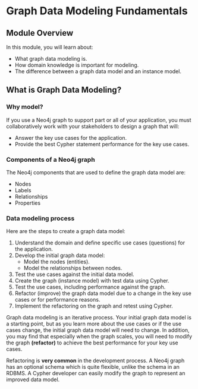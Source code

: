 # Graph Data Modeling Fundamentals

## Module Overview

In this module, you will learn about:

- What graph data modeling is.
- How domain knowledge is important for modeling.
- The difference between a graph data model and an instance model.

## What is Graph Data Modeling?

### Why model?

If you use a Neo4j graph to support part or all of your application, you must collaboratively work with your stakeholders to design a graph that will:

- Answer the key use cases for the application.
- Provide the best Cypher statement performance for the key use cases.

### Components of a Neo4j graph

The Neo4j components that are used to define the graph data model are:

- Nodes
- Labels
- Relationships
- Properties

### Data modeling process

Here are the steps to create a graph data model:

1. Understand the domain and define specific use cases (questions) for the application.
2. Develop the initial graph data model:
   - Model the nodes (entities).
   - Model the relationships between nodes.
3. Test the use cases against the initial data model.
4. Create the graph (instance model) with test data using Cypher.
5. Test the use cases, including performance against the graph.
6. Refactor (improve) the graph data model due to a change in the key use cases or for performance reasons.
7. Implement the refactoring on the graph and retest using Cypher.

Graph data modeling is an iterative process. Your initial graph data model is a starting point, but as you learn more about the use cases or if the use cases change, the initial graph data model will need to change. In addition, you may find that especially when the graph scales, you will need to modify the graph **(refactor)** to achieve the best performance for your key use cases.

Refactoring is **very common** in the development process. A Neo4j graph has an optional schema which is quite flexible, unlike the schema in an RDBMS. A Cypher developer can easily modify the graph to represent an improved data model.
